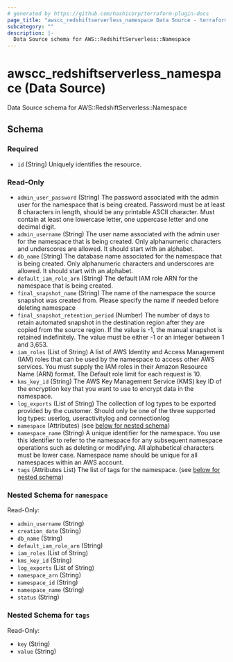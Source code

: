 ```yaml
---
# generated by https://github.com/hashicorp/terraform-plugin-docs
page_title: "awscc_redshiftserverless_namespace Data Source - terraform-provider-awscc"
subcategory: ""
description: |-
  Data Source schema for AWS::RedshiftServerless::Namespace
---
```


# awscc_redshiftserverless_namespace (Data Source)

Data Source schema for AWS::RedshiftServerless::Namespace



<!-- schema generated by tfplugindocs -->
## Schema

### Required

- `id` (String) Uniquely identifies the resource.

### Read-Only

- `admin_user_password` (String) The password associated with the admin user for the namespace that is being created. Password must be at least 8 characters in length, should be any printable ASCII character. Must contain at least one lowercase letter, one uppercase letter and one decimal digit.
- `admin_username` (String) The user name associated with the admin user for the namespace that is being created. Only alphanumeric characters and underscores are allowed. It should start with an alphabet.
- `db_name` (String) The database name associated for the namespace that is being created. Only alphanumeric characters and underscores are allowed. It should start with an alphabet.
- `default_iam_role_arn` (String) The default IAM role ARN for the namespace that is being created.
- `final_snapshot_name` (String) The name of the namespace the source snapshot was created from. Please specify the name if needed before deleting namespace
- `final_snapshot_retention_period` (Number) The number of days to retain automated snapshot in the destination region after they are copied from the source region. If the value is -1, the manual snapshot is retained indefinitely. The value must be either -1 or an integer between 1 and 3,653.
- `iam_roles` (List of String) A list of AWS Identity and Access Management (IAM) roles that can be used by the namespace to access other AWS services. You must supply the IAM roles in their Amazon Resource Name (ARN) format. The Default role limit for each request is 10.
- `kms_key_id` (String) The AWS Key Management Service (KMS) key ID of the encryption key that you want to use to encrypt data in the namespace.
- `log_exports` (List of String) The collection of log types to be exported provided by the customer. Should only be one of the three supported log types: userlog, useractivitylog and connectionlog
- `namespace` (Attributes) (see [below for nested schema](#nestedatt--namespace))
- `namespace_name` (String) A unique identifier for the namespace. You use this identifier to refer to the namespace for any subsequent namespace operations such as deleting or modifying. All alphabetical characters must be lower case. Namespace name should be unique for all namespaces within an AWS account.
- `tags` (Attributes List) The list of tags for the namespace. (see [below for nested schema](#nestedatt--tags))

<a id="nestedatt--namespace"></a>
### Nested Schema for `namespace`

Read-Only:

- `admin_username` (String)
- `creation_date` (String)
- `db_name` (String)
- `default_iam_role_arn` (String)
- `iam_roles` (List of String)
- `kms_key_id` (String)
- `log_exports` (List of String)
- `namespace_arn` (String)
- `namespace_id` (String)
- `namespace_name` (String)
- `status` (String)


<a id="nestedatt--tags"></a>
### Nested Schema for `tags`

Read-Only:

- `key` (String)
- `value` (String)
